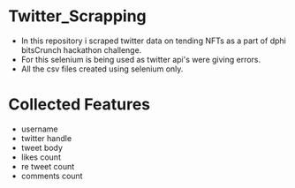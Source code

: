 # Twitter_Scrapping
- In this repository i scraped twitter data on tending NFTs as a part of dphi bitsCrunch hackathon challenge.
- For this selenium is being used as twitter api's were giving errors.
- All the csv files created using selenium only.

# Collected Features
- username 
- twitter handle
- tweet body
- likes count
- re tweet count
- comments count
